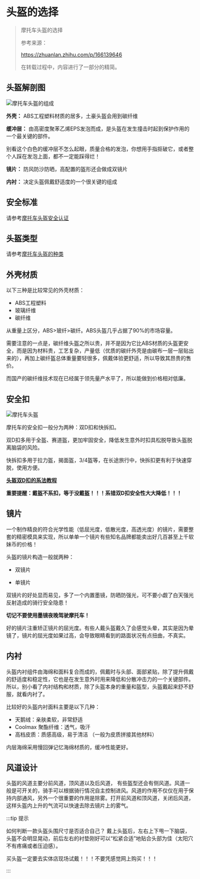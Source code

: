 # 头盔的选择

>摩托车头盔的选择
> 
> 
> 参考来源：
> 
> https://zhuanlan.zhihu.com/p/166139646
> 
> 在转载过程中，内容进行了一部分的精简。

## 头盔解剖图

![摩托车头盔的组成](https://cdn.jsdelivr.net/gh/AzureFatty/MoYouClubPic@master/2021/20210401155736.jpg)

**外壳：** ABS工程塑料材质的居多，土豪头盔会用到碳纤维

**缓冲层：** 由高密度聚苯乙烯EPS发泡而成，是头盔在发生撞击时起到保护作用的一个最关键的部件。

别看这个白色的缓冲层不怎么起眼，质量合格的发泡，你想用手指抠破它，或者整个人踩在发泡上面，都不一定能踩得烂！

**镜片：** 防风防沙防晒，高配置的盔形还会做成双镜片

**内衬：** 决定头盔佩戴舒适度的一个很关键的组成

## 安全标准

请参考[摩托车头盔安全认证](./safety-certificate.html)

## 头盔类型

请参考[摩托车头盔的种类](./category.html)

## 外壳材质

以下三种是比较常见的外壳材质：

- ABS工程塑料
- 玻璃纤维
- 碳纤维

从重量上区分，ABS>玻纤>碳纤。ABS头盔几乎占据了90%的市场容量。

需要注意的一点是，碳纤维头盔之所以贵，并不是因为它比ABS材质的头盔更安全，而是因为材料贵，工艺复杂，产量低（优质的碳纤外壳是由碳布一层一层贴出来的），再加上碳纤盔总体重量要轻很多，佩戴体验更舒适，所以导致其昂贵的售价。

而国产的碳纤维技术现在已经属于领先量产水平了，所以能做到价格相对低廉。

## 安全扣

![摩托车头盔](https://cdn.jsdelivr.net/gh/AzureFatty/MoYouClubPic@master/2021/20210401155736.jpg)

摩托车的安全扣一般分为两种：双D扣和快拆扣。

双D扣多用于全盔、赛道盔，更加牢固安全，降低发生意外时扣具松脱导致头盔脱离脑袋的风险。

快拆扣多用于拉力盔，揭面盔，3/4盔等，在长途旅行中，快拆扣更有利于快速穿脱，使用方便。

[**头盔双D扣的系法教程**](https://www.bilibili.com/video/BV1gk4y1279n)

**重要提醒：戴盔不系扣，等于没戴盔！！！系错双D扣安全性大大降低！！！**

## 镜片

一个制作精良的符合光学性能（低屈光度，低散光度，高透光度）的镜片，需要整套的精密模具来实现，所以单单一个镜片有些知名品牌都能卖出好几百甚至上千软妹币的价格！

头盔的镜片构造一般就两种：

- 双镜片
  
- 单镜片

双镜片的好处显而易见，多了一个内置墨镜，防晒防强光，可不要小觑了白天强光反射造成的骑行安全隐患！ 

**切记不要使用墨镜夜晚驾驶摩托车！**

好的镜片注重矫正镜片的屈光度。有些人戴头盔戴久了会感觉头晕，其实是因为晕镜了，镜片的屈光度如果过高，会导致眼睛看到的路面状况有点扭曲，不真实。

## 内衬

头盔内衬组件由海绵和面料复合而成的，佩戴时与头部、面部紧贴，除了提升佩戴的舒适度和稳定性，它也是在发生意外时用来降低和分散冲击力的一个关键部件。所以，别小看了内衬结构和材质，除了头盔本身的重量和盔型，头盔戴起来舒不舒服，就看内衬了。

比较好的头盔内衬面料主要是以下几种：

- 天鹅绒：亲肤柔软，非常舒适
- Coolmax 聚酯纤维：透气，吸汗
- 高档皮质：质感高级，易于清洁 （一般为皮质拼接其他材料）

内层海绵采用慢回弹记忆海绵材质的，缓冲性能更好。

## 风道设计

头盔的风道主要分前风道，顶风道以及后风道， 有些盔型还会有侧风道。风道一般是可开关的，骑手可以根据骑行情况自主控制进风。风道的作用不仅仅在用于保持内部通风，另外一个很重要的作用是除雾。打开前风道和顶风道，关闭后风道，这样头盔内上升的气流可以快速去除去镜片上的雾气。

:::tip 提示

如何判断一款头盔头围尺寸是否适合自己？ 戴上头盔后，左右上下甩一下脑袋，头盔不会明显晃动，前后左右的衬垫刚好可以“松紧合适”地贴合头部为佳（太阳穴不有疼痛或者压迫感）。

买头盔一定要去实体店现场试戴！！！不要凭感觉网上购买！！！

:::